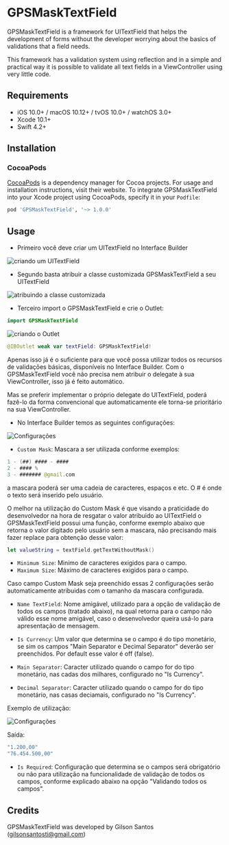 # GPSMaskTextField

GPSMaskTextField is a framework for UITextField that helps the development of forms without the developer worrying about the basics of validations that a field needs.

This framework has a validation system using reflection and in a simple and practical way it is possible to validate all text fields in a ViewController using very little code.

## Requirements

- iOS 10.0+ / macOS 10.12+ / tvOS 10.0+ / watchOS 3.0+
- Xcode 10.1+
- Swift 4.2+


## Installation

### CocoaPods

[CocoaPods](https://cocoapods.org) is a dependency manager for Cocoa projects. For usage and installation instructions, visit their website. To integrate GPSMaskTextField into your Xcode project using CocoaPods, specify it in your `Podfile`:

```ruby
pod 'GPSMaskTextField', '~> 1.0.0'
```

## Usage

- Primeiro você deve criar um UITextField no Interface Builder

![criando um UITextField](https://uploaddeimagens.com.br/images/002/056/264/original/criacaoTextField.png)

- Segundo basta atribuir a classe customizada GPSMaskTextField a seu UITextField

![atribuindo a classe customizada](https://uploaddeimagens.com.br/images/002/056/282/original/AtribuindoClasseCustomizada.png)

- Terceiro import o GPSMaskTextField e crie o Outlet:

```swift
import GPSMaskTextField
```
![criando o Outlet](https://uploaddeimagens.com.br/images/002/056/625/original/CriandoOutlet.png)

```swift
@IBOutlet weak var textField: GPSMaskTextField!
```

Apenas isso já é o suficiente para que você possa utilizar todos os recursos de validações básicas, disponíveis no Interface Builder. Com o GPSMaskTextField você não precisa nem atribuir o delegate à sua ViewController, isso já é feito automático. 

Mas se preferir implementar o próprio delegate do UITextField, poderá fazê-lo da forma convencional que automaticamente ele torna-se prioritário na sua ViewController.

- No Interface Builder temos as seguintes configurações:

![Configurações](https://uploaddeimagens.com.br/images/002/056/639/original/Configuracoes.png)

- `Custom Mask`: Mascara a ser utilizada conforme exemplos:
```swift
1 - (##) #### - ####
2 - #### %
3 - ####### @gmail.com
```
a mascara poderá ser uma cadeia de caracteres, espaços e etc. O # é onde o texto será inserido pelo usuário.

O melhor na utilização do Custom Mask é que visando a praticidade do desenvolvedor na hora de resgatar o valor atribuido ao UITextField o GPSMaskTextField possui uma função, conforme exemplo abaixo que retorna o valor digitado pelo usuário sem a mascara, não precisando mais fazer replace para obtenção desse valor:

```swift
let valueString = textField.getTextWithoutMask()
```

- `Minimum Size`: Minimo de caracteres exigidos para o campo.
- `Maximum Size`: Máximo de caracteres exigidos para o campo.

Caso campo Custom Mask seja preenchido essas 2 configurações serão automaticamente atribuidas com o tamanho da mascara configurada.

- `Name TextField`: Nome amigável, utilizado para a opção de validação de todos os campos (tratado abaixo), na qual retorna para o campo não válido esse nome amigável, caso o desenvolvedor queira usá-lo para apresentação de mensagem.

- `Is Currency`: Um valor que determina se o campo é do tipo monetário, se sim os campos "Main Separator e Decimal Separator" deverão ser preenchidos. Por default esse valor é off (false).

- `Main Separator`: Caracter utilizado quando o campo for do tipo monetário, nas cadas dos milhares, configurado no "Is Currency".

- `Decimal Separator`: Caracter utilizado quando o campo for do tipo monetário, nas casas deciamais, configurado no "Is Currency".

Exemplo de utilização:

![Configurações](https://uploaddeimagens.com.br/images/002/068/593/original/confCurrency.png)

Saída:

```swift
"1.200,00"
"76.454.500,00"
```
- `Is Required`: Configuração que determina se o campos será obrigatório ou não para utilização na funcionalidade de validação de todos os campos, conforme explicado abaixo na opção "Validando todos os campos".



## Credits

GPSMaskTextField was developed by Gilson Santos (gilsonsantosti@gmail.com)
